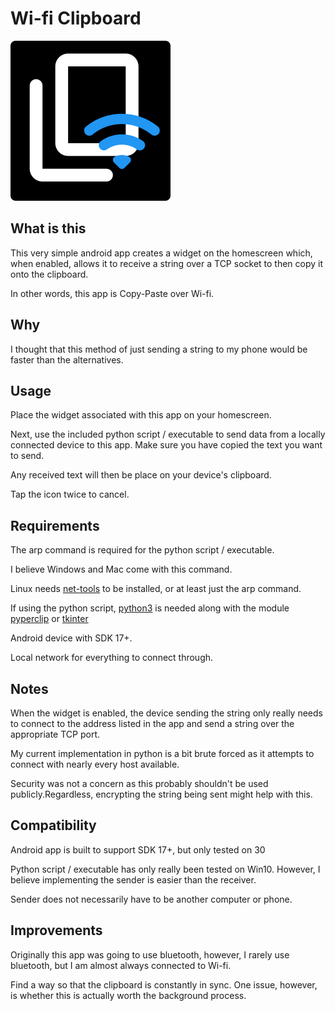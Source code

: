 # Wi-fi Clipboard

![App-Icon](https://github.com/LeHuman/WifiClipboard/raw/main/pythonScript/images/app.png)

## What is this

This very simple android app creates a widget on the homescreen which, when enabled, allows it to receive a string over a TCP socket to then copy it onto the clipboard.

In other words, this app is Copy-Paste over Wi-fi.

## Why

I thought that this method of just sending a string to my phone would be faster than the alternatives.

## Usage

Place the widget associated with this app on your homescreen.

Next, use the included python script / executable to send data from a locally connected device to this app. Make sure you have copied the text you want to send.

Any received text will then be place on your device's clipboard.

Tap the icon twice to cancel.

## Requirements

The arp command is required for the python script / executable.

I believe Windows and Mac come with this command.

Linux needs [net-tools](https://wiki.linuxfoundation.org/networking/net-tools) to be installed, or at least just the arp command.

If using the python script, [python3](https://www.python.org/) is needed along with the module [pyperclip](https://pypi.org/project/pyperclip/) or [tkinter](https://docs.python.org/3/library/tkinter.html)

Android device with SDK 17+.

Local network for everything to connect through.

## Notes

When the widget is enabled, the device sending the string only really needs to connect to the address listed in the app and send a string over the appropriate TCP port.

My current implementation in python is a bit brute forced as it attempts to connect with nearly every host available.

Security was not a concern as this probably shouldn't be used publicly.Regardless, encrypting the string being sent might help with this.

## Compatibility

Android app is built to support SDK 17+, but only tested on 30

Python script / executable has only really been tested on Win10. However, I believe implementing the sender is easier than the receiver.

Sender does not necessarily have to be another computer or phone.

## Improvements

Originally this app was going to use bluetooth, however, I rarely use bluetooth, but I am almost always connected to Wi-fi.

Find a way so that the clipboard is constantly in sync. One issue, however, is whether this is actually worth the background process.

